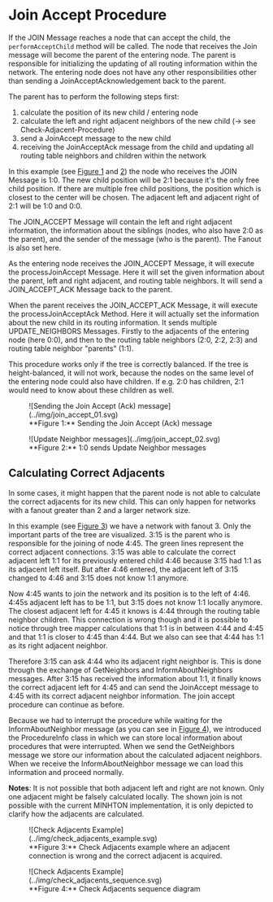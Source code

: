 # Join Accept Procedure

If the JOIN Message reaches a node that can accept the child, the `performAcceptChild` method will be called.
The node that receives the Join message will become the parent of the entering node.
The parent is responsible for initializing the updating of all routing information within the network.
The entering node does not have any other responsibilities other than sending a JoinAcceptAcknowledgement back to the parent.

The parent has to perform the following steps first:

1. calculate the position of its new child / entering node
2. calculate the left and right adjacent neighbors of the new child (-> see Check-Adjacent-Procedure)
3. send a JoinAccept message to the new child
4. receiving the JoinAcceptAck message from the child and updating all routing table neighbors and children within the network

In this example (see [Figure 1](#fig_join_accept_1) and [2](#fig_join_accept_2)) the node who receives the JOIN Message is 1:0.
The new child position will be 2:1 because it's the only free child position.
If there are multiple free child positions, the position which is closest to the center will be chosen.
The adjacent left and adjacent right of 2:1 will be 1:0 and 0:0.

The JOIN_ACCEPT Message will contain the left and right adjacent information, the information about the siblings (nodes, who also have 2:0 as the parent), and the sender of the message (who is the parent).
The Fanout is also set here.

As the entering node receives the JOIN_ACCEPT Message, it will execute the processJoinAccept Message.
Here it will set the given information about the parent, left and right adjacent, and routing table neighbors.
It will send a JOIN_ACCEPT_ACK Message back to the parent.

When the parent receives the JOIN_ACCEPT_ACK Message, it will execute the processJoinAcceptAck Method.
Here it will actually set the information about the new child in its routing information.
It sends multiple UPDATE_NEIGHBORS Messages.
Firstly to the adjacents of the entering node (here 0:0), and then to the routing table neighbors (2:0, 2:2, 2:3) and routing table neighbor "parents" (1:1).

This procedure works only if the tree is correctly balanced.
If the tree is height-balanced, it will not work, because the nodes on the same level of the entering node could also have children.
If e.g. 2:0 has children, 2:1 would need to know about these children as well.

<figure markdown>
  <a id="fig_join_accept_1"></a>
  ![Sending the Join Accept (Ack) message](../img/join_accept_01.svg)
  <figcaption markdown>**Figure 1:** Sending the Join Accept (Ack) message</figcaption>
</figure>
<figure markdown>
  <a id="fig_join_accept_2"></a>
  ![Update Neighbor messages](../img/join_accept_02.svg)
  <figcaption markdown>**Figure 2:** 1:0 sends Update Neighbor messages</figcaption>
</figure>

## Calculating Correct Adjacents

In some cases, it might happen that the parent node is not able to calculate the correct adjacents for its new child.
This can only happen for networks with a fanout greater than 2 and a larger network size.

In this example (see [Figure 3](#fig_check_adj)) we have a network with fanout 3.
Only the important parts of the tree are visualized.
3:15 is the parent who is responsible for the joining of node 4:45.
The green lines represent the correct adjacent connections.
3:15 was able to calculate the correct adjacent left 1:1 for its previously entered child 4:46 because 3:15 had 1:1 as its adjacent left itself.
But after 4:46 entered, the adjacent left of 3:15 changed to 4:46 and 3:15 does not know 1:1 anymore.

Now 4:45 wants to join the network and its position is to the left of 4:46.
4:45s adjacent left has to be 1:1, but 3:15 does not know 1:1 locally anymore.
The closest adjacent left for 4:45 it knows is 4:44 through the routing table neighbor children.
This connection is wrong though and it is possible to notice through tree mapper calculations that 1:1 is in between 4:44 and 4:45 and that 1:1 is closer to 4:45 than 4:44.
But we also can see that 4:44 has 1:1 as its right adjacent neighbor.

Therefore 3:15 can ask 4:44 who its adjacent right neighbor is.
This is done through the exchange of GetNeighbors and InformAboutNeighbors messages.
After 3:15 has received the information about 1:1, it finally knows the correct adjacent left for 4:45 and can send the JoinAccept message to 4:45 with its correct adjacent neighbor information.
The join accept procedure can continue as before.

Because we had to interrupt the procedure while waiting for the InformAboutNeighbor message (as you can see in [Figure 4](#fig_check_adj_sequence)), we introduced the ProcedureInfo class in which we can store local information about procedures that were interrupted.
When we send the GetNeighbors message we store our information about the calculated adjacent neighbors.
When we receive the InformAboutNeighbor message we can load this information and proceed normally.

**Notes**: It is not possible that both adjacent left and right are not known.
Only one adjacent might be falsely calculated locally.
The shown join is not possible with the current MINHTON implementation, it is only depicted to clarify how the adjacents are calculated.

<figure markdown>
  <a id="fig_check_adj"></a>
  ![Check Adjacents Example](../img/check_adjacents_example.svg)
  <figcaption markdown>**Figure 3:** Check Adjacents example where an adjacent connection is wrong and the correct adjacent is acquired.</figcaption>
</figure>
<figure markdown>
  <a id="fig_check_adj_sequence"></a>
  ![Check Adjacents Example](../img/check_adjacents_sequence.svg)
  <figcaption markdown>**Figure 4:** Check Adjacents sequence diagram</figcaption>
</figure>
